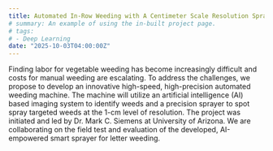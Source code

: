 ```yaml
---
title: Automated In-Row Weeding with A Centimeter Scale Resolution Sprayer (2025, USDA-AMS/University of Arizona, $16,253)
# summary: An example of using the in-built project page.
# tags:
# - Deep Learning
date: "2025-10-03T04:00:00Z"
---
```

Finding labor for vegetable weeding has become increasingly difficult and costs for manual weeding are escalating. To address the challenges, we propose to develop an innovative high-speed, high-precision automated weeding machine. The machine will utilize an artificial intelligence (AI) based imaging system to identify weeds and a precision sprayer to spot spray targeted weeds at the 1-cm level of resolution. The project was initiated and led by Dr. Mark C. Siemens at University of Arizona. We are collaborating on the field test and evaluation of the developed, AI-empowered smart sprayer for letter weeding. 
